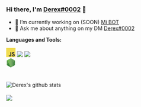 ### Hi there, I'm [Derex#0002](https://derex-world.tk/) 👋

- 🔭 I’m currently working on (SOON) [Mi BOT](https://mi.......n)
- 💬 Ask me about anything on my DM [Derex#0002](https://mi........n/support)

**Languages and Tools:**

<code><img height="25" src="https://raw.githubusercontent.com/github/explore/80688e429a7d4ef2fca1e82350fe8e3517d3494d/topics/javascript/javascript.png"></code>
<code><img height="25" src="https://www.mateuszcholewa.pl/wp-content/uploads/2016/10/HTML5.png"></code>
<code><img height="25" src="https://upload.wikimedia.org/wikipedia/commons/thumb/d/d5/CSS3_logo_and_wordmark.svg/1200px-CSS3_logo_and_wordmark.svg.png"> </code>
<code><img height="25" src="https://raw.githubusercontent.com/github/explore/80688e429a7d4ef2fca1e82350fe8e3517d3494d/topics/nodejs/nodejs.png"></code>
<br>
<br>
<br>
<img align="center" src="https://github-readme-stats.vercel.app/api?username=DerexM&show_icons=true&include_all_commits=true&color=#B4D4F2" alt="Derex's github stats" />
<br>
<br>
<img align="center" src="https://github-readme-stats.vercel.app/api/top-langs/?username=DerexM" />
